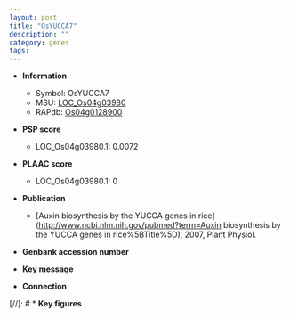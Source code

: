 ```yaml
---
layout: post
title: "OsYUCCA7"
description: ""
category: genes
tags: 
---
```


* **Information**  
    + Symbol: OsYUCCA7  
    + MSU: [LOC_Os04g03980](http://rice.plantbiology.msu.edu/cgi-bin/ORF_infopage.cgi?orf=LOC_Os04g03980)  
    + RAPdb: [Os04g0128900](http://rapdb.dna.affrc.go.jp/viewer/gbrowse_details/irgsp1?name=Os04g0128900)  

* **PSP score**  
    + LOC_Os04g03980.1: 0.0072 

* **PLAAC score**  
    + LOC_Os04g03980.1: 0 

* **Publication**  
    + [Auxin biosynthesis by the YUCCA genes in rice](http://www.ncbi.nlm.nih.gov/pubmed?term=Auxin biosynthesis by the YUCCA genes in rice%5BTitle%5D), 2007, Plant Physiol.

* **Genbank accession number**  

* **Key message**  

* **Connection**  

[//]: # * **Key figures**  


